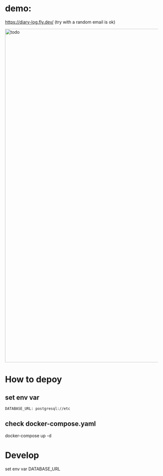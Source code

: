 
# demo:

https://diary-log.fly.dev/ (try with a random email is ok)

<img width="1094" alt="todo" src="https://github.com/user-attachments/assets/bd5cae57-5f82-4cf1-9f50-c45073364075">


# How to depoy

## set env var

```sh
DATABASE_URL: postgresql://etc
```

## check docker-compose.yaml

docker-compose up -d

# Develop

set env var DATABASE_URL
